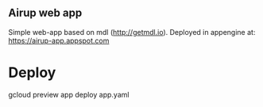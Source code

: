 ## Airup web app

Simple web-app based on mdl (http://getmdl.io).
Deployed in appengine at: https://airup-app.appspot.com

# Deploy
gcloud preview app deploy app.yaml 
